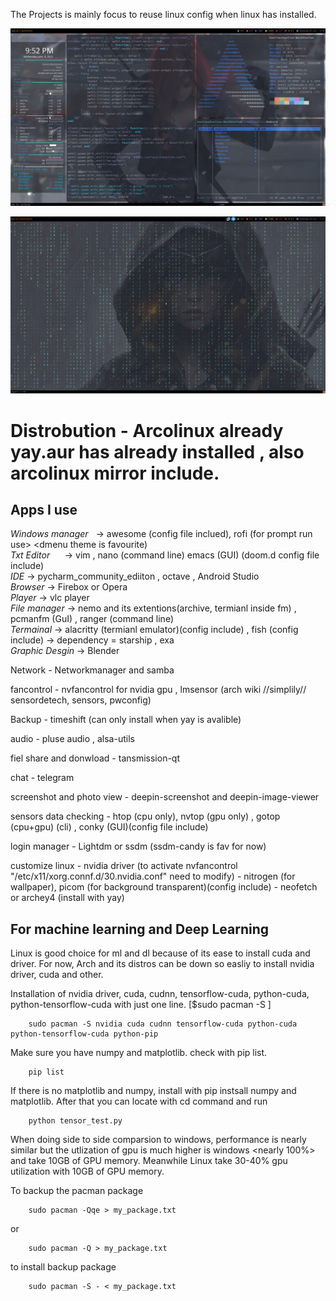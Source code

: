 
The Projects is mainly focus to reuse linux config when linux has installed. 

![This is an image](https://github.com/ThomasHeinThura/Personal-Linux-config/blob/master/screenshot/DeepinScreenshot_select-area_20220608215230.png)

![This is an image](https://github.com/ThomasHeinThura/Personal-Linux-config/blob/master/screenshot/DeepinScreenshot_select-area_20220608215318.png)

# Distrobution - Arcolinux already yay.aur has already installed , also arcolinux mirror include.
## Apps I use

*Windows manager* &nbsp;	-> awesome (config file inclued), rofi (for prompt run use> <dmenu theme is favourite)  
*Txt Editor*&nbsp; &nbsp; &nbsp; -> vim , nano (command line) emacs (GUI) (doom.d config file include)  
*IDE* 				-> pycharm_community_ediiton , octave , Android Studio  
*Browser*	     		-> Firebox or Opera  
*Player*  			-> vlc player  
*File manager*			-> nemo and its extentions(archive, termianl inside fm) , pcmanfm (GuI) , ranger (command line)  
*Termainal* 			-> alacritty (termianl emulator)(config include) , fish (config include) -> dependency = starship , exa   
*Graphic Desgin*		-> Blender   
	
Network			     	- Networkmanager and samba
	
fancontrol			- nvfancontrol for nvidia gpu , lmsensor (arch wiki //simplily// sensordetech, sensors, pwconfig)
	
Backup				- timeshift (can only install when yay is avalible)
	
audio				- pluse audio , alsa-utils
	
fiel share and donwload          - tansmission-qt
	
chat 				- telegram
	
screenshot and photo view	- deepin-screenshot and deepin-image-viewer
	
sensors data checking		- htop (cpu only), nvtop (gpu only) , gotop (cpu+gpu) (cli) , conky (GUI)(config file include)
	
login manager			- Lightdm or ssdm (ssdm-candy is fav for now)
	
customize linux			- nvidia driver (to activate nvfancontrol "/etc/x11/xorg.connf.d/30.nvidia.conf" need to modify) 
			        - nitrogen (for wallpaper), picom (for background transparent)(config include)
		     		- neofetch or archey4 (install with yay)
	

## For machine learning and Deep Learning
Linux is good choice for ml and dl because of its ease to install cuda and driver.
For now, Arch and its distros can be down so easliy to install nvidia driver, cuda and other. <test file include>

Installation of nvidia driver, cuda, cudnn, tensorflow-cuda, python-cuda, python-tensorflow-cuda with just one line. 
	[$sudo pacman -S  <things to install>] 
	
		sudo pacman -S nvidia cuda cudnn tensorflow-cuda python-cuda python-tensorflow-cuda python-pip
	
Make sure you have numpy and matplotlib. check with pip list.
		
		pip list

If there is no matplotlib and numpy, install with pip instsall numpy and matplotlib. 
After that you can locate with cd command and run
	
		python tensor_test.py

When doing side to side comparsion to windows, performance is nearly similar but the utlization of gpu is much higher is windows <nearly 100%> and take 10GB of GPU memory. Meanwhile Linux <archo linux> take 30-40% gpu utilization with 10GB of GPU memory.

To backup the pacman package
		
		sudo pacman -Qqe > my_package.txt 
or
		
		sudo pacman -Q > my_package.txt

to install backup package
	
		sudo pacman -S - < my_package.txt
